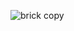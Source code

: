 
![brick copy](https://github.com/Subdek/dungeon/assets/125189703/7d2944d5-e0ea-407f-be1c-ce358d6d59e8)
